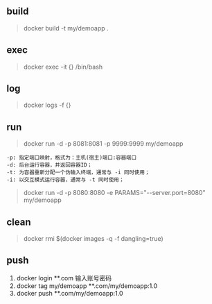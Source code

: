 ## build

> docker build -t my/demoapp .

## exec

> docker exec -it {} /bin/bash

## log

> docker logs -f {}

## run

> docker run -d -p 8081:8081 -p 9999:9999 my/demoapp

    -p: 指定端口映射，格式为：主机(宿主)端口:容器端口
    -d: 后台运行容器，并返回容器ID；
    -t: 为容器重新分配一个伪输入终端，通常与 -i 同时使用；
    -i: 以交互模式运行容器，通常与 -t 同时使用；

> docker run -d -p 8080:8080 -e PARAMS="--server.port=8080" my/demoapp

## clean

> docker rmi $(docker images -q -f dangling=true)

## push

1. docker login **.com
   输入账号密码
2. docker tag my/demoapp **.com/my/demoapp:1.0
3. docker push **.com/my/demoapp:1.0